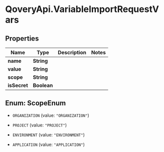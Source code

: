 # QoveryApi.VariableImportRequestVars

## Properties

Name | Type | Description | Notes
------------ | ------------- | ------------- | -------------
**name** | **String** |  | 
**value** | **String** |  | 
**scope** | **String** |  | 
**isSecret** | **Boolean** |  | 



## Enum: ScopeEnum


* `ORGANIZATION` (value: `"ORGANIZATION"`)

* `PROJECT` (value: `"PROJECT"`)

* `ENVIRONMENT` (value: `"ENVIRONMENT"`)

* `APPLICATION` (value: `"APPLICATION"`)




